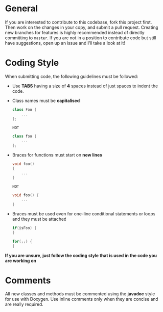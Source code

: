 # General

If you are interested to contribute to this codebase, fork this project first.
Then work on the changes in your copy, and submit a pull request. Creating new
branches for features is highly recommended instead of directly committing to
`master`. If you are not in a position to contribute code but still have
suggestions, open up an issue and I'll take a look at it!

# Coding Style

When submitting code, the following guidelines must be followed:

* Use **TABS** having a size of **4** spaces instead of just spaces to indent
  the code.
* Class names must be **capitalised**
	```cpp
	class Foo {
		...
	};

	NOT

	class foo {
		...
	};
	```
* Braces for functions must start on **new lines**

	```cpp
	void foo()
	{
		...
	}

	NOT

	void foo() {
		...
	}
	```
* Braces must be used even for one-line conditional statements or loops and
  they must be attached

	```cpp
	if(isFoo) {
	}

	for(;;) {
	}
	```
**If you are unsure, just follow the coding style that is used in the code you
are working on**

# Comments

All new classes and methods must be commented using the **javadoc** style for
use with Doxygen. Use inline comments only when they are concise and are really
required.
